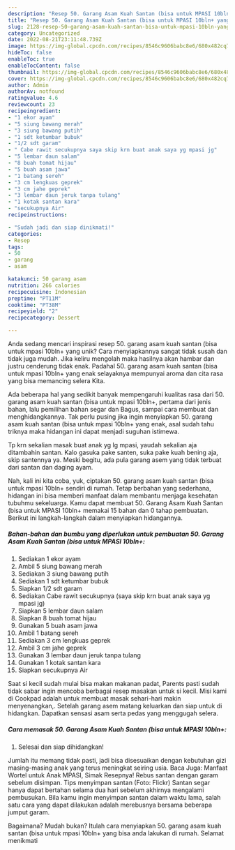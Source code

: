 ```yaml
---
description: "Resep 50. Garang Asam Kuah Santan (bisa untuk MPASI 10bln+ yang Enak"
title: "Resep 50. Garang Asam Kuah Santan (bisa untuk MPASI 10bln+ yang Enak"
slug: 2128-resep-50-garang-asam-kuah-santan-bisa-untuk-mpasi-10bln-yang-enak
category: Uncategorized
date: 2022-08-21T23:11:48.739Z
image: https://img-global.cpcdn.com/recipes/8546c9606babc8e6/680x482cq70/50-garang-asam-kuah-santan-bisa-untuk-mpasi-10bln-foto-resep-utama.jpg
hideToc: false
enableToc: true
enableTocContent: false
thumbnail: https://img-global.cpcdn.com/recipes/8546c9606babc8e6/680x482cq70/50-garang-asam-kuah-santan-bisa-untuk-mpasi-10bln-foto-resep-utama.jpg
cover: https://img-global.cpcdn.com/recipes/8546c9606babc8e6/680x482cq70/50-garang-asam-kuah-santan-bisa-untuk-mpasi-10bln-foto-resep-utama.jpg
author: Admin
authorAv: notfound
ratingvalue: 4.6
reviewcount: 23
recipeingredient:
- "1 ekor ayam"
- "5 siung bawang merah"
- "3 siung bawang putih"
- "1 sdt ketumbar bubuk"
- "1/2 sdt garam"
- " Cabe rawit secukupnya saya skip krn buat anak saya yg mpasi jg"
- "5 lembar daun salam"
- "8 buah tomat hijau"
- "5 buah asam jawa"
- "1 batang sereh"
- "3 cm lengkuas geprek"
- "3 cm jahe geprek"
- "3 lembar daun jeruk tanpa tulang"
- "1 kotak santan kara"
- "secukupnya Air"
recipeinstructions:

- "Sudah jadi dan siap dinikmati!"
categories:
- Resep
tags:
- 50
- garang
- asam

katakunci: 50 garang asam 
nutrition: 266 calories
recipecuisine: Indonesian
preptime: "PT11M"
cooktime: "PT38M"
recipeyield: "2"
recipecategory: Dessert

---
```





Anda sedang mencari inspirasi resep 50. garang asam kuah santan (bisa untuk mpasi 10bln+ yang unik? Cara menyiapkannya sangat tidak susah dan tidak juga mudah. Jika keliru mengolah maka hasilnya akan hambar dan justru cenderung tidak enak. Padahal 50. garang asam kuah santan (bisa untuk mpasi 10bln+ yang enak selayaknya mempunyai aroma dan cita rasa yang bisa memancing selera Kita.





Ada beberapa hal yang sedikit banyak mempengaruhi kualitas rasa dari 50. garang asam kuah santan (bisa untuk mpasi 10bln+, pertama dari jenis bahan, lalu pemilihan bahan segar dan Bagus, sampai cara membuat dan menghidangkannya. Tak perlu pusing jika ingin menyiapkan 50. garang asam kuah santan (bisa untuk mpasi 10bln+ yang enak,      asal sudah tahu triknya maka hidangan ini dapat menjadi suguhan istimewa.














Tp krn sekalian masak buat anak yg lg mpasi, yaudah sekalian aja ditambahin santan. Kalo gasuka pake santen, suka pake kuah bening aja, skip santennya ya. Meski begitu, ada pula garang asem yang tidak terbuat dari santan dan daging ayam.






Nah, kali ini kita coba, yuk, ciptakan 50. garang asam kuah santan (bisa untuk mpasi 10bln+ sendiri di rumah. Tetap berbahan yang sederhana, hidangan ini bisa memberi manfaat dalam membantu menjaga kesehatan tubuhmu sekeluarga. Kamu dapat membuat 50. Garang Asam Kuah Santan (bisa untuk MPASI 10bln+ memakai 15 bahan dan 0 tahap pembuatan. Berikut ini langkah-langkah dalam menyiapkan hidangannya.

<!--inarticleads1-->

##### Bahan-bahan dan bumbu yang diperlukan untuk pembuatan 50. Garang Asam Kuah Santan (bisa untuk MPASI 10bln+:

1. Sediakan 1 ekor ayam
1. Ambil 5 siung bawang merah
1. Sediakan 3 siung bawang putih
1. Sediakan 1 sdt ketumbar bubuk
1. Siapkan 1/2 sdt garam
1. Sediakan  Cabe rawit secukupnya (saya skip krn buat anak saya yg mpasi jg)
1. Siapkan 5 lembar daun salam
1. Siapkan 8 buah tomat hijau
1. Gunakan 5 buah asam jawa
1. Ambil 1 batang sereh
1. Sediakan 3 cm lengkuas geprek
1. Ambil 3 cm jahe geprek
1. Gunakan 3 lembar daun jeruk tanpa tulang
1. Gunakan 1 kotak santan kara
1. Siapkan secukupnya Air


Saat si kecil sudah mulai bisa makan makanan padat, Parents pasti sudah tidak sabar ingin mencoba berbagai resep masakan untuk si kecil. Misi kami di Cookpad adalah untuk membuat masak sehari-hari makin menyenangkan,. Setelah garang asem matang keluarkan dan siap untuk di hidangkan. Dapatkan sensasi asam serta pedas yang menggugah selera. 

<!--inarticleads2-->

##### Cara memasak 50. Garang Asam Kuah Santan (bisa untuk MPASI 10bln+:


1. Selesai dan siap dihidangkan!

Jumlah itu memang tidak pasti, jadi bisa disesuaikan dengan kebutuhan gizi masing-masing anak yang terus meningkat seiring usia. Baca Juga: Manfaat Wortel untuk Anak MPASI, Simak Resepnya! Rebus santan dengan garam sebelum disimpan. Tips menyimpan santan (Foto: Flickr) Santan segar hanya dapat bertahan selama dua hari sebelum akhirnya mengalami pembusukan. Bila kamu ingin menyimpan santan dalam waktu lama, salah satu cara yang dapat dilakukan adalah merebusnya bersama beberapa jumput garam. 

Bagaimana? Mudah bukan? Itulah cara menyiapkan 50. garang asam kuah santan (bisa untuk mpasi 10bln+ yang bisa anda lakukan di rumah. Selamat menikmati
